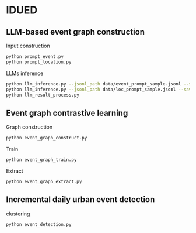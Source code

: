 # IDUED
## LLM-based event graph construction
Input construction
``` bash
python prompt_event.py
python prompt_location.py
```
LLMs inference
``` bash
python llm_inference.py --jsonl_path data/event_prompt_sample.jsonl --save_path data/event_result.csv
python llm_inference.py --jsonl_path data/loc_prompt_sample.jsonl --save_path data/loc_result.csv
python llm_result_process.py
```

## Event graph contrastive learning
Graph construction
``` bash
python event_graph_construct.py
```
Train
``` bash
python event_graph_train.py
```
Extract
```
python event_graph_extract.py
```
## Incremental daily urban event detection
clustering
``` bash
python event_detection.py
```
